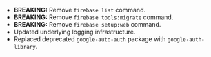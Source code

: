 * **BREAKING:** Remove `firebase list` command.
* **BREAKING:** Remove `firebase tools:migrate` command.
* **BREAKING:** Remove `firebase setup:web` command.
* Updated underlying logging infrastructure.
* Replaced deprecated `google-auto-auth` package with `google-auth-library`.
